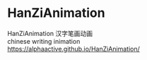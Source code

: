 # HanZiAnimation
HanZiAnimation
汉字笔画动画<br>
chinese writing inimation<br>
https://alphaactive.github.io/HanZiAnimation/<br>
